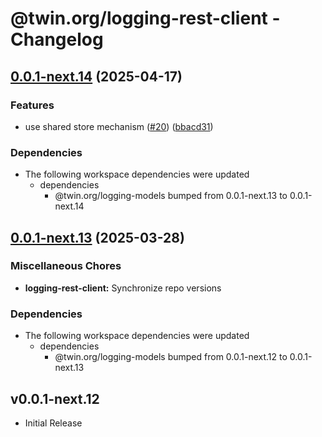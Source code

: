 # @twin.org/logging-rest-client - Changelog

## [0.0.1-next.14](https://github.com/twinfoundation/logging/compare/logging-rest-client-v0.0.1-next.13...logging-rest-client-v0.0.1-next.14) (2025-04-17)


### Features

* use shared store mechanism ([#20](https://github.com/twinfoundation/logging/issues/20)) ([bbacd31](https://github.com/twinfoundation/logging/commit/bbacd31af991d82d84294ad432a40830692880ca))


### Dependencies

* The following workspace dependencies were updated
  * dependencies
    * @twin.org/logging-models bumped from 0.0.1-next.13 to 0.0.1-next.14

## [0.0.1-next.13](https://github.com/twinfoundation/logging/compare/logging-rest-client-v0.0.1-next.12...logging-rest-client-v0.0.1-next.13) (2025-03-28)


### Miscellaneous Chores

* **logging-rest-client:** Synchronize repo versions


### Dependencies

* The following workspace dependencies were updated
  * dependencies
    * @twin.org/logging-models bumped from 0.0.1-next.12 to 0.0.1-next.13

## v0.0.1-next.12

- Initial Release
